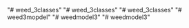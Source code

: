 "# weed_3classes" 
"# weed_3classes" 
"# weed_3classes" 
"# weed3mopdel" 
"# weedmodel3" 
"# weedmodel3" 
